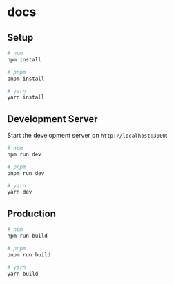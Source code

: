 # docs

## Setup

```bash
# npm
npm install

# pnpm
pnpm install

# yarn
yarn install
```

## Development Server

Start the development server on `http://localhost:3000`:

```bash
# npm
npm run dev

# pnpm
pnpm run dev

# yarn
yarn dev
```

## Production

```bash
# npm
npm run build

# pnpm
pnpm run build

# yarn
yarn build
```
